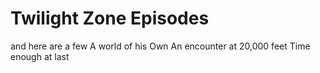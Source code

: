 # Twilight Zone Episodes

and here are a few 
A world of his Own
An encounter at 20,000 feet
Time enough at last
